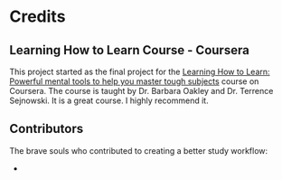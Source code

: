 # Credits

## Learning How to Learn Course - Coursera

This project started as the final project for the [Learning How to Learn: Powerful mental tools to help you master tough subjects](https://www.coursera.org/learn/learning-how-to-learn) course on Coursera. The course is taught by Dr. Barbara Oakley and Dr. Terrence Sejnowski. It is a great course. I highly recommend it.

## Contributors

The brave souls who contributed to creating a better study workflow:

- 